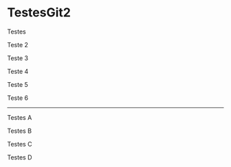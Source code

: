 # TestesGit2
Testes

Teste 2

Teste 3

Teste 4

Teste 5

Teste 6

-----

Testes A

Testes B

Testes C

Testes D